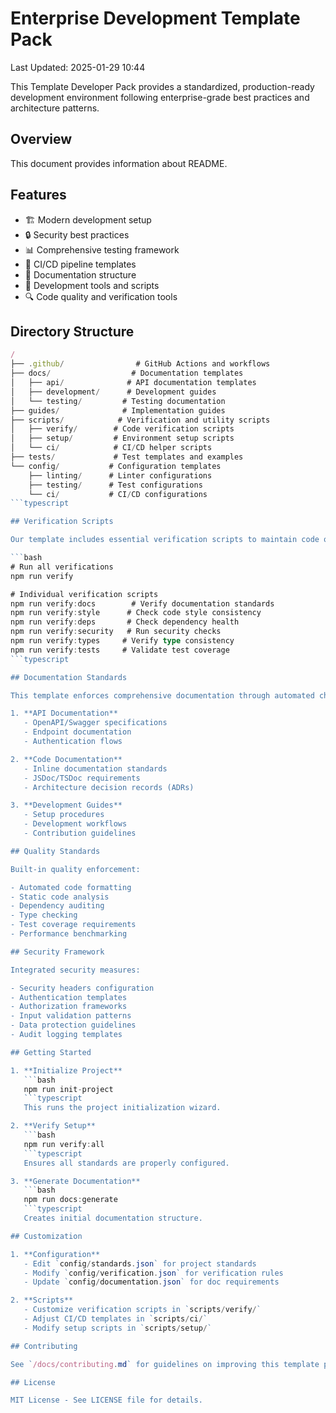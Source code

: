 # Enterprise Development Template Pack

Last Updated: 2025-01-29 10:44


This Template Developer Pack provides a standardized, production-ready development environment following enterprise-grade best practices and architecture patterns.

## Overview

This document provides information about README.


## Features

- 🏗️ Modern development setup
- 🔒 Security best practices
- 📊 Comprehensive testing framework
- 🚀 CI/CD pipeline templates
- 📝 Documentation structure
- 🧰 Development tools and scripts
- 🔍 Code quality and verification tools

## Directory Structure

```typescript
/
├── .github/                # GitHub Actions and workflows
├── docs/                  # Documentation templates
│   ├── api/              # API documentation templates
│   ├── development/      # Development guides
│   └── testing/         # Testing documentation
├── guides/              # Implementation guides
├── scripts/            # Verification and utility scripts
│   ├── verify/        # Code verification scripts
│   ├── setup/         # Environment setup scripts
│   └── ci/            # CI/CD helper scripts
├── tests/             # Test templates and examples
└── config/           # Configuration templates
    ├── linting/      # Linter configurations
    ├── testing/      # Test configurations
    └── ci/           # CI/CD configurations
```typescript

## Verification Scripts

Our template includes essential verification scripts to maintain code quality:

```bash
# Run all verifications
npm run verify

# Individual verification scripts
npm run verify:docs        # Verify documentation standards
npm run verify:style      # Check code style consistency
npm run verify:deps       # Check dependency health
npm run verify:security   # Run security checks
npm run verify:types     # Verify type consistency
npm run verify:tests     # Validate test coverage
```typescript

## Documentation Standards

This template enforces comprehensive documentation through automated checks:

1. **API Documentation**
   - OpenAPI/Swagger specifications
   - Endpoint documentation
   - Authentication flows

2. **Code Documentation**
   - Inline documentation standards
   - JSDoc/TSDoc requirements
   - Architecture decision records (ADRs)

3. **Development Guides**
   - Setup procedures
   - Development workflows
   - Contribution guidelines

## Quality Standards

Built-in quality enforcement:

- Automated code formatting
- Static code analysis
- Dependency auditing
- Type checking
- Test coverage requirements
- Performance benchmarking

## Security Framework

Integrated security measures:

- Security headers configuration
- Authentication templates
- Authorization frameworks
- Input validation patterns
- Data protection guidelines
- Audit logging templates

## Getting Started

1. **Initialize Project**
   ```bash
   npm run init-project
   ```typescript
   This runs the project initialization wizard.

2. **Verify Setup**
   ```bash
   npm run verify:all
   ```typescript
   Ensures all standards are properly configured.

3. **Generate Documentation**
   ```bash
   npm run docs:generate
   ```typescript
   Creates initial documentation structure.

## Customization

1. **Configuration**
   - Edit `config/standards.json` for project standards
   - Modify `config/verification.json` for verification rules
   - Update `config/documentation.json` for doc requirements

2. **Scripts**
   - Customize verification scripts in `scripts/verify/`
   - Adjust CI/CD templates in `scripts/ci/`
   - Modify setup scripts in `scripts/setup/`

## Contributing

See `/docs/contributing.md` for guidelines on improving this template pack.

## License

MIT License - See LICENSE file for details. 